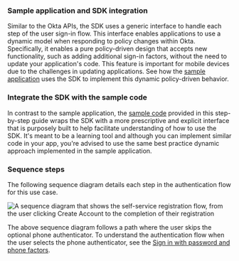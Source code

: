 ### Sample application and SDK integration

Similar to the Okta APIs, the SDK uses a generic interface to handle each step of the user sign-in flow. This interface enables applications to use a dynamic model when responding to policy changes within Okta. Specifically, it enables a pure policy-driven design that accepts new functionality, such as adding additional sign-in factors, without the need to update your application's code. This feature is important for mobile devices due to the challenges in updating applications. See how the [sample application](/docs/guides/oie-embedded-common-run-samples/ios/main/) uses the SDK to implement this dynamic policy-driven behavior.

### Integrate the SDK with the sample code

In contrast to the sample application, the [sample code](https://github.com/okta/okta-idx-swift/tree/master/Samples/Signin%20Samples) provided in this step-by-step guide wraps the SDK with a more prescriptive and explicit interface
that is purposely built to help facilitate understanding of how to use the SDK. It's meant to be a learning tool and although you can implement similar code in your app, you're advised to use the same best practice dynamic approach implemented in the sample application.

### Sequence steps

The following sequence diagram details each step in the authentication flow for this use case.

<div class="full">

![A sequence diagram that shows the self-service registration flow, from the user clicking Create Account to the completion of their registration](/img/oie-embedded-sdk/oie-embedded-swift-selfservice-flow-diagram.png)

<!--

Source image: https://www.figma.com/file/YH5Zhzp66kGCglrXQUag2E/%F0%9F%93%8A-Updated-Diagrams-for-Dev-Docs?type=design&node-id=4582-25750&mode=design&t=aNZwypVsE0zfHlUi-11  oie-embedded-swift-selfservice-flow-diagram

 -->

</div>

The above sequence diagram follows a path where the user skips the optional phone authenticator. To understand the authentication flow when the user selects the phone authenticator, see the [Sign in with password and phone factors](/docs/guides/oie-embedded-sdk-use-case-sign-in-pwd-phone/ios/main/).
